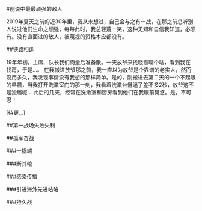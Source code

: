 #创说中最最顽强的敌人

2019年夏天之前的近30年里，我从未想过，自己会与之有一战，在那之前总听别人说过他们生命之顽强，每每此时，我总轻蔑一笑，这种无知和自信我知道，必须有。没有直面过的敌人，被蔑视的资格本应都没有。

##狭路相逢

19年年初，主席、队长我们商量后准备散。一天放爷来找晓霞聊个啥，看到我在找房，于是...。
在我搬进放爷那之前，我一直以为放爷是个靠谱的老实人，然而没用多久，我发现事情没有我想的那样简单。是的，刚搬进去第二天的一个不起眼的早晨，当我打开洗漱室门的那一刻，我看着洗漱台懵逼了差不多2秒，放爷这不是独居呢...
此后的几天，经常在洗漱室和厨房看到他们在我眼前晃悠。是，不可忍！

[待更...]

##第一战场失败失利

##孤军奋战

###一锅端

###断其粮

###感染传播

###引进海外先进站略

###持久战
